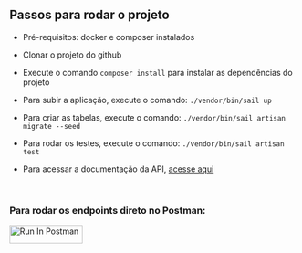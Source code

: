 ## Passos para rodar o projeto

- Pré-requisitos: docker e composer instalados
- Clonar o projeto do github
- Execute o comando `composer install` para instalar as dependências do projeto
- Para subir a aplicação, execute o comando: `./vendor/bin/sail up`
- Para criar as tabelas, execute o comando: `./vendor/bin/sail artisan migrate --seed`
- Para rodar os testes, execute o comando: `./vendor/bin/sail artisan test`

- Para acessar a documentação da API, [acesse aqui](https://app.swaggerhub.com/apis/Wasleny/DesafioAdoorei/1.0.0)

&nbsp;
&nbsp;

### Para rodar os endpoints direto no Postman:

[<img src="https://run.pstmn.io/button.svg" alt="Run In Postman" style="width: 128px; height: 32px;">](https://app.getpostman.com/run-collection/18823004-76882bbe-59d7-4a3f-9a67-4c76c298f1ba?action=collection%2Ffork&source=rip_markdown&collection-url=entityId%3D18823004-76882bbe-59d7-4a3f-9a67-4c76c298f1ba%26entityType%3Dcollection%26workspaceId%3D8d574e78-9d12-4e29-b273-d6b0a2fe1581)
